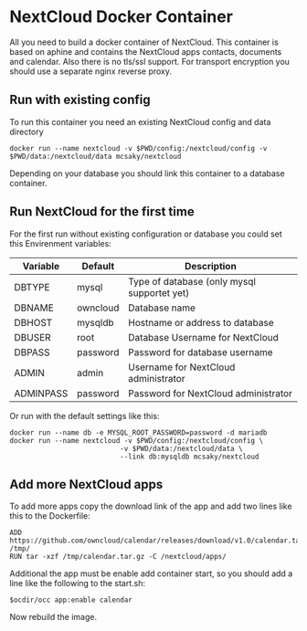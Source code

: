# NextCloud Docker Container
All you need to build a docker container of NextCloud.
This container is based on aphine and contains the NextCloud apps contacts, documents and calendar.
Also there is no tls/ssl support. For transport encryption you should use a separate
nginx reverse proxy.

## Run with existing config
To run this container you need an existing NextCloud config and data directory

    docker run --name nextcloud -v $PWD/config:/nextcloud/config -v $PWD/data:/nextcloud/data mcsaky/nextcloud

Depending on your database you should link this container to a database container.

## Run NextCloud for the first time
For the first run without existing configuration or database you could set this
Envirenment variables:

|Variable| Default | Description |
|--------|---------|-------------|
|DBTYPE  | mysql       | Type of database (only mysql supportet yet)|
|DBNAME  | owncloud    | Database name                              |
|DBHOST  | mysqldb     | Hostname or address to database           |
|DBUSER  | root        | Database Username for NextCloud             |
|DBPASS  | password    | Password for database username             |
|ADMIN   | admin       | Username for NextCloud administrator        |
|ADMINPASS| password   | Password for NextCloud administrator        |

Or run with the default settings like this:

    docker run --name db -e MYSQL_ROOT_PASSWORD=password -d mariadb
    docker run --name nextcloud -v $PWD/config:/nextcloud/config \
                               -v $PWD/data:/nextcloud/data \
                               --link db:mysqldb mcsaky/nextcloud


## Add more NextCloud apps
To add more apps copy the download link of the app and add two lines like this to
the Dockerfile:

    ADD	https://github.com/owncloud/calendar/releases/download/v1.0/calendar.tar.gz /tmp/
    RUN	tar -xzf /tmp/calendar.tar.gz -C /nextcloud/apps/

Additional the app must be enable add container start, so you should add a line
like the following to the start.sh:

    $ocdir/occ app:enable calendar

Now rebuild the image.

